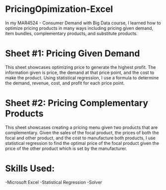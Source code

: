 # PricingOpimization-Excel
In my MAR4524 - Consumer Demand with Big Data course, I learned how to optimize pricing products in many ways including pricing given demand, item bundles, complementary products, and substitute products.

# Sheet #1: Pricing Given Demand
This sheet showcases optimizing price to generate the highest profit. The information given is price, the demand at that price point, and the cost to make the product. Using statistical regression, I use a formula to determine the demand, revenue, cost, and profit for each price point. 

# Sheet #2: Pricing Complementary Products
This sheet showcases creating a pricing menu given two products that are complementary. Given the sales of the focal product, the prices of both the focal and other product, and the cost to manufacture both products, I use statistical regression to find the optimal price of the focal product given the price of the other product which is set by the manufacturer.

# Skills Used:
-Microsoft Excel
-Statistical Regression
-Solver
